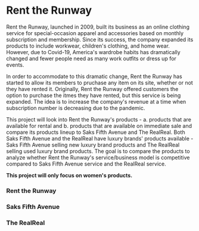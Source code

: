 # Rent the Runway


Rent the Runway, launched in 2009, built its business as an online clothing service for special-occasion apparel and accessories based on monthly subscription and membership. Since its success, the company expanded its products to include workwear, children's clothing, and home wear. However, due to Covid-19, America's wardrobe habits has dramatically changed and fewer people need as many work outfits or dress up for events. 

In order to accommodate to this dramatic change, Rent the Runway has started to allow its members to pruchase any item on its site, whether or not they have rented it. Originally, Rent the Runway offered customers the option to purchase the itmes they have rented, but this service is being expanded. The idea is to increase the company's revenue at a time when subscription number is decreasing due to the pandemic. 

This project will look into Rent the Runway's products - a. products that are available for rental and b. products that are available on immediate sale and compare its products lineup to Saks Fifth Avenue and The RealReal. Both Saks Fifth Avenue and the RealReal have luxury brands' products available - Saks Fifth Avenue selling new luxury brand products and The RealReal selling used luxury brand products. The goal is to compare the products to analyze whether Rent the Runway's service/business model is competitive compared to Saks Fifth Avenue service and the RealReal service.



**This project will only focus on women's products.**

### Rent the Runway


### Saks Fifth Avenue


### The RealReal